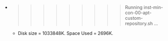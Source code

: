 * >>>>>>>>> Running inst-min-con-00-apt-custom-repository.sh ...
  * Disk size = 1033848K. Space Used = 2696K.
